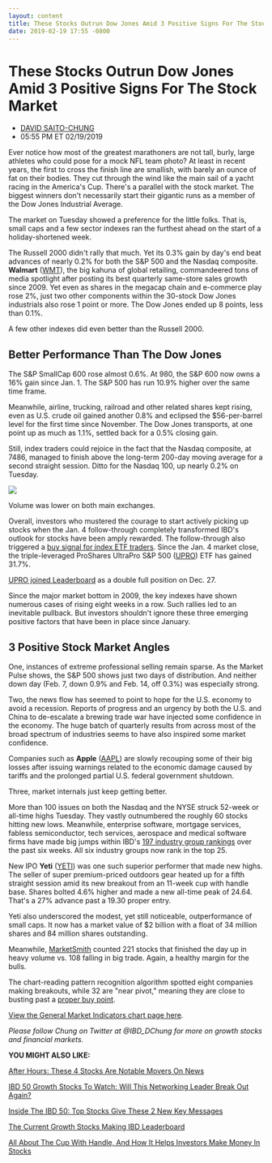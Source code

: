 ```yaml
---
layout: content
title: These Stocks Outrun Dow Jones Amid 3 Positive Signs For The Stock Market
date: 2019-02-19 17:55 -0800
---
```



These Stocks Outrun Dow Jones Amid 3 Positive Signs For The Stock Market
=========================================================================




* [DAVID SAITO-CHUNG](https://www.investors.com/author/chungd/ "Posts by DAVID SAITO-CHUNG")
* 05:55 PM ET 02/19/2019




Ever notice how most of the greatest marathoners are not tall, burly, large athletes who could pose for a mock NFL team photo? At least in recent years, the first to cross the finish line are smallish, with barely an ounce of fat on their bodies. They cut through the wind like the main sail of a yacht racing in the America's Cup. There's a parallel with the stock market. The biggest winners don't necessarily start their gigantic runs as a member of the Dow Jones Industrial Average.




The market on Tuesday showed a preference for the little folks. That is, small caps and a few sector indexes ran the furthest ahead on the start of a holiday-shortened week.


The Russell 2000 didn't rally that much. Yet its 0.3% gain by day's end beat advances of nearly 0.2% for both the S&P 500 and the Nasdaq composite. **Walmart** ([WMT](https://research.investors.com/quote.aspx?symbol=WMT)), the big kahuna of global retailing, commandeered tons of media spotlight after posting its best quarterly same-store sales growth since 2009. Yet even as shares in the megacap chain and e-commerce play rose 2%, just two other components within the 30-stock Dow Jones industrials also rose 1 point or more. The Dow Jones ended up 8 points, less than 0.1%.


A few other indexes did even better than the Russell 2000.


Better Performance Than The Dow Jones
-------------------------------------


The S&P SmallCap 600 rose almost 0.6%. At 980, the S&P 600 now owns a 16% gain since Jan. 1. The S&P 500 has run 10.9% higher over the same time frame.


Meanwhile, airline, trucking, railroad and other related shares kept rising, even as U.S. crude oil gained another 0.8% and eclipsed the $56-per-barrel level for the first time since November. The Dow Jones transports, at one point up as much as 1.1%, settled back for a 0.5% closing gain.


Still, index traders could rejoice in the fact that the Nasdaq composite, at 7486, managed to finish above the long-term 200-day moving average for a second straight session. Ditto for the Nasdaq 100, up nearly 0.2% on Tuesday.


![](https://www.investors.com/wp-content/uploads/2019/02/MP021919-209x300.jpg)


Volume was lower on both main exchanges.


Overall, investors who mustered the courage to start actively picking up stocks when the Jan. 4 follow-through completely transformed IBD's outlook for stocks have been amply rewarded. The follow-through also triggered a [buy signal for index ETF traders](https://www.investors.com/market-trend/ibds-etf-market-strategy/ibds-etf-market-strategy/). Since the Jan. 4 market close, the triple-leveraged ProShares UltraPro S&P 500 ([UPRO](https://research.investors.com/quote.aspx?symbol=UPRO)) ETF has gained 31.7%.


[UPRO joined Leaderboard](https://leaderboard.investors.com/#/leaders/leaders) as a double full position on Dec. 27.


Since the major market bottom in 2009, the key indexes have shown numerous cases of rising eight weeks in a row. Such rallies led to an inevitable pullback. But investors shouldn't ignore these three emerging positive factors that have been in place since January.


3 Positive Stock Market Angles
------------------------------


One, instances of extreme professional selling remain sparse. As the Market Pulse shows, the S&P 500 shows just two days of distribution. And neither down day (Feb. 7, down 0.9% and Feb. 14, off 0.3%) was especially strong.


Two, the news flow has seemed to point to hope for the U.S. economy to avoid a recession. Reports of progress and an urgency by both the U.S. and China to de-escalate a brewing trade war have injected some confidence in the economy. The huge batch of quarterly results from across most of the broad spectrum of industries seems to have also inspired some market confidence.


Companies such as **Apple** ([AAPL](https://research.investors.com/quote.aspx?symbol=AAPL)) are slowly recouping some of their big losses after issuing warnings related to the economic damage caused by tariffs and the prolonged partial U.S. federal government shutdown.


Three, market internals just keep getting better.


More than 100 issues on both the Nasdaq and the NYSE struck 52-week or all-time highs Tuesday. They vastly outnumbered the roughly 60 stocks hitting new lows. Meanwhile, enterprise software, mortgage services, fabless semiconductor, tech services, aerospace and medical software firms have made big jumps within IBD's [197 industry group rankings](https://www.investors.com/ibd-data-tables/) over the past six weeks. All six industry groups now rank in the top 25.



New IPO **Yeti** ([YETI](https://research.investors.com/quote.aspx?symbol=YETI)) was one such superior performer that made new highs. The seller of super premium-priced outdoors gear heated up for a fifth straight session amid its new breakout from an 11-week cup with handle base. Shares bolted 4.6% higher and made a new all-time peak of 24.64. That's a 27% advance past a 19.30 proper entry.


Yeti also underscored the modest, yet still noticeable, outperformance of small caps. It now has a market value of $2 billion with a float of 34 million shares and 84 million shares outstanding.


Meanwhile, [MarketSmith](https://marketsmith.investors.com/) counted 221 stocks that finished the day up in heavy volume vs. 108 falling in big trade. Again, a healthy margin for the bulls.


The chart-reading pattern recognition algorithm spotted eight companies making breakouts, while 32 are "near pivot," meaning they are close to busting past a [proper buy point](https://www.investors.com/how-to-invest/investors-corner/chart-reading-basics-how-a-buy-point-marks-a-time-of-opportunity/).


[View the General Market Indicators chart page here](https://www.investors.com/wp-content/uploads/2019/02/IBD1902152808GMI2.pdf).


*Please follow Chung on Twitter at @IBD\_DChung for more on growth stocks and financial markets.*


**YOU MIGHT ALSO LIKE:**


[After Hours: These 4 Stocks Are Notable Movers On News](https://www.investors.com/market-trend/stock-market-today/dow-jones-futures-merck-stock-five9-stock-cadence-design-stock-one-span-stock/)


[IBD 50 Growth Stocks To Watch: Will This Networking Leader Break Out Again?](https://www.investors.com/research/stocks-to-watch-arista-networks/)


[Inside The IBD 50: Top Stocks Give These 2 New Key Messages](https://www.investors.com/stock-lists/ibd-50/bull-market-2-new-messages-top-growth-stocks/)


[The Current Growth Stocks Making IBD Leaderboard](https://leaderboard.investors.com/#/leaders/leadersnearabuypoint)


[All About The Cup With Handle, And How It Helps Investors Make Money In Stocks](https://www.investors.com/how-to-invest/investors-corner/the-basics-how-to-analyze-a-stocks-cup-with-handle/)




